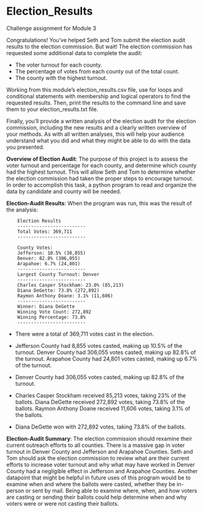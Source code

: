 # Election_Results
Challenge assignment for Module 3

Congratulations! You’ve helped Seth and Tom submit the election audit results to the election commission. But wait! The election commission has requested some additional data to complete the audit:

* The voter turnout for each county.
* The percentage of votes from each county out of the total count.
* The county with the highest turnout.

Working from this module’s election_results.csv file, use for loops and conditional statements with membership and logical operators to find the requested results. Then, print the results to the command line and save them to your election_results.txt file.

Finally, you’ll provide a written analysis of the election audit for the election commission, including the new results and a clearly written overview of your methods. As with all written analyses, this will help your audience understand what you did and what they might be able to do with the data you presented.


**Overview of Election Audit**: The purpose of this project is to assess the voter turnout and percentage for each county, and determine which county had the highest turnout. This will allow Seth and Tom to determine whether the election commission had taken the proper steps to encourage turnout. In order to accomplish this task, a python program to read and organize the data by candidate and county will be needed. 

**Election-Audit Results**: When the program was run, this was the result of the analysis:

        Election Results
        -------------------------
        Total Votes: 369,711
        -------------------------

        County Votes:
        Jefferson: 10.5% (38,855) 
        Denver: 82.8% (306,055) 
        Arapahoe: 6.7% (24,801) 
        -------------------------
        Largest County Turnout: Denver
        -------------------------
        Charles Casper Stockham: 23.0% (85,213)
        Diana DeGette: 73.8% (272,892)
        Raymon Anthony Doane: 3.1% (11,606)
        -------------------------
        Winner: Diana DeGette
        Winning Vote Count: 272,892
        Winning Percentage: 73.8%
        -------------------------

* There were a total of 369,711 votes cast in the election.
    
* Jefferson County had 8,855 votes casted, making up 10.5% of the turnout. Denver County had 306,055 votes casted, making up 82.8% of the turnout. Arapahoe County had 24,801 votes casted, making up 6.7% of the turnout.
    
* Denver County had 306,055 votes casted, making up 82.8% of the turnout.
    
* Charles Casper Stockham received 85,213 votes, taking 23% of the ballots. Diana DeGette received 272,892 votes, taking 73.8% of the ballots. Raymon Anthony Doane received 11,606 votes, taking 3.1% of the ballots.
    
* Diana DeGette won with 272,892 votes, taking 73.8% of the ballots.

**Election-Audit Summary**: The election commission should rexamine their current outreach efforts to all counties. There is a massive gap in voter turnout in Denver County and Jefferson and Arapahoe Counties. Seth and Tom should ask the election commission to review what are their current efforts to increase voter turnout and why what may have worked in Denver County had a negligible effect in Jefferson and Arapahoe Counties. Another datapoint that might be helpful in future uses of this program would be to examine when and where the ballots were casted, whether they be in-person or sent by mail. Being able to examine where, when, and how voters are casting or sending their ballots could help determine when and why voters were or were not casting their ballots.       